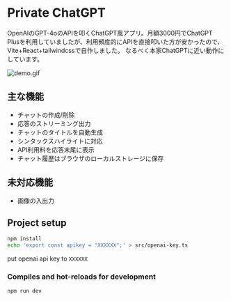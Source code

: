 # Private ChatGPT

OpenAIのGPT-4oのAPIを叩くChatGPT風アプリ。月額3000円でChatGPT Plusを利用していましたが、利用頻度的にAPIを直接叩いた方が安かったので、Vite+React+tailwindcssで自作しました。
なるべく本家ChatGPTに近い動作にしています。

![demo.gif](demo.gif)

## 主な機能

* チャットの作成/削除
* 応答のストリーミング出力
* チャットのタイトルを自動生成
* シンタックスハイライトに対応
* API利用料を応答末尾に表示
* チャット履歴はブラウザのローカルストレージに保存

## 未対応機能
* 画像の入出力


## Project setup

```bash
npm install
echo 'export const apikey = "XXXXXX";' > src/openai-key.ts
```
put openai api key to `XXXXXX`

### Compiles and hot-reloads for development
```
npm run dev
```